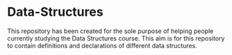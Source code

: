 # Data-Structures
This repository has been created for the sole purpose of helping people currently studying the Data Structures course.
This aim is for this repository to contain definitions and declarations of different data structures. 
